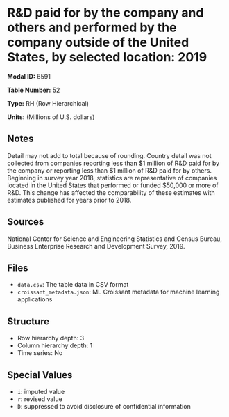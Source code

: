 # R&D paid for by the company and others and performed by the company outside of the United States, by selected location: 2019

**Modal ID:** 6591

**Table Number:** 52

**Type:** RH (Row Hierarchical)

**Units:** (Millions of U.S. dollars)

## Notes

Detail may not add to total because of rounding. Country detail was not collected from companies reporting less than $1 million of R&D paid for by the company or reporting less than $1 million of R&D paid for by others. Beginning in survey year 2018, statistics are representative of companies located in the United States that performed or funded $50,000 or more of R&D. This change has affected the comparability of these estimates with estimates published for years prior to 2018.

## Sources

National Center for Science and Engineering Statistics and Census Bureau, Business Enterprise Research and Development Survey, 2019.

## Files

- `data.csv`: The table data in CSV format
- `croissant_metadata.json`: ML Croissant metadata for machine learning applications

## Structure

- Row hierarchy depth: 3
- Column hierarchy depth: 1
- Time series: No

## Special Values

- `i`: imputed value
- `r`: revised value
- `D`: suppressed to avoid disclosure of confidential information
